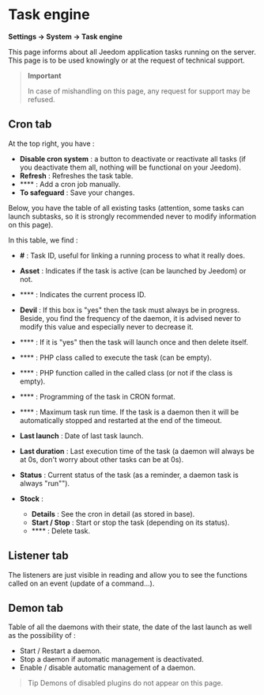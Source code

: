# Task engine
**Settings → System → Task engine**

This page informs about all Jeedom application tasks running on the server.
This page is to be used knowingly or at the request of technical support.

> **Important**
>
> In case of mishandling on this page, any request for support may be refused.

## Cron tab

At the top right, you have :

- **Disable cron system** : a button to deactivate or reactivate all tasks (if you deactivate them all, nothing will be functional on your Jeedom).
- **Refresh** : Refreshes the task table.
- **** : Add a cron job manually.
- **To safeguard** : Save your changes.

Below, you have the table of all existing tasks (attention, some tasks can launch subtasks, so it is strongly recommended never to modify information on this page).

In this table, we find :

- **#** : Task ID, useful for linking a running process to what it really does.
- **Asset** : Indicates if the task is active (can be launched by Jeedom) or not.
- **** : Indicates the current process ID.
- **Devil** : If this box is &quot;yes&quot; then the task must always be in progress. Beside, you find the frequency of the daemon, it is advised never to modify this value and especially never to decrease it.
- **** : If it is &quot;yes&quot; then the task will launch once and then delete itself.
- **** : PHP class called to execute the task (can be empty).
- **** : PHP function called in the called class (or not if the class is empty).
- **** : Programming of the task in CRON format.
- **** : Maximum task run time. If the task is a daemon then it will be automatically stopped and restarted at the end of the timeout.
- **Last launch** : Date of last task launch.
- **Last duration** : Last execution time of the task (a daemon will always be at 0s, don't worry about other tasks can be at 0s).
- **Status** : Current status of the task (as a reminder, a daemon task is always "run"").

- **Stock** :
    - **Details** : See the cron in detail (as stored in base).
    - **Start / Stop** : Start or stop the task (depending on its status).
    - **** : Delete task.


## Listener tab

The listeners are just visible in reading and allow you to see the functions called on an event (update of a command...).

## Demon tab

Table of all the daemons with their state, the date of the last launch as well as the possibility of :
- Start / Restart a daemon.
- Stop a daemon if automatic management is deactivated.
- Enable / disable automatic management of a daemon.

> Tip
> Demons of disabled plugins do not appear on this page.